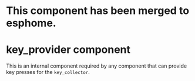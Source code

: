 # This component has been merged to esphome.

# key_provider component

This is an internal component required by any component that can provide key presses for the `key_collector`.

